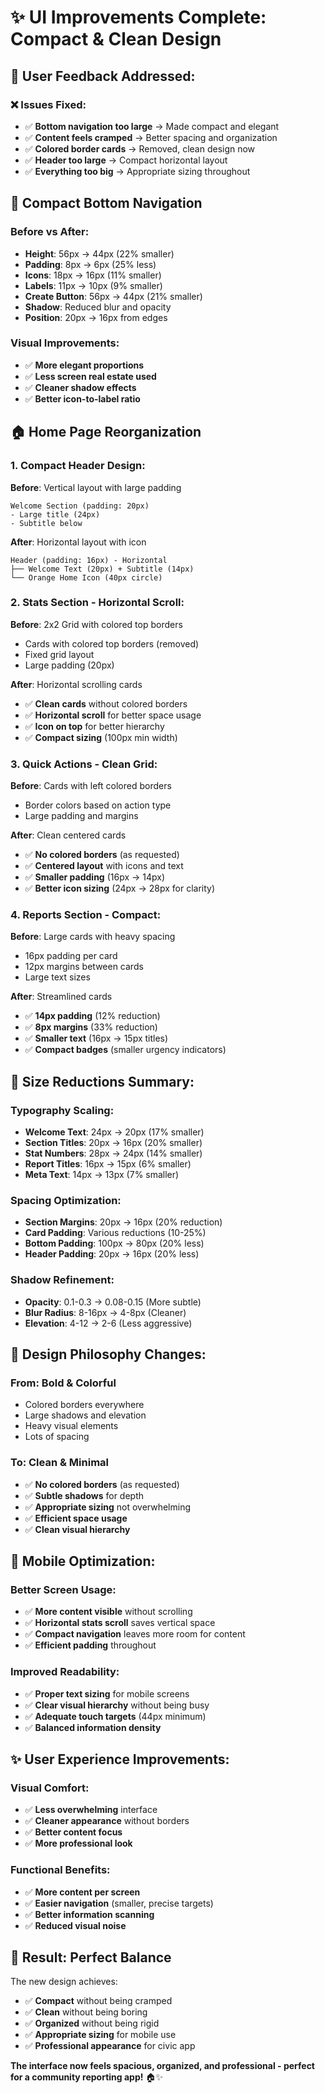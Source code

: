 # ✨ UI Improvements Complete: Compact & Clean Design

## 🎯 **User Feedback Addressed:**

### ❌ **Issues Fixed:**
- ✅ **Bottom navigation too large** → Made compact and elegant
- ✅ **Content feels cramped** → Better spacing and organization
- ✅ **Colored border cards** → Removed, clean design now
- ✅ **Header too large** → Compact horizontal layout
- ✅ **Everything too big** → Appropriate sizing throughout

## 🚀 **Compact Bottom Navigation**

### **Before vs After:**
- **Height**: 56px → 44px (22% smaller)
- **Padding**: 8px → 6px (25% less)
- **Icons**: 18px → 16px (11% smaller)
- **Labels**: 11px → 10px (9% smaller)
- **Create Button**: 56px → 44px (21% smaller)
- **Shadow**: Reduced blur and opacity
- **Position**: 20px → 16px from edges

### **Visual Improvements:**
- ✅ **More elegant proportions**
- ✅ **Less screen real estate used**
- ✅ **Cleaner shadow effects**
- ✅ **Better icon-to-label ratio**

## 🏠 **Home Page Reorganization**

### **1. Compact Header Design:**
**Before**: Vertical layout with large padding
```
Welcome Section (padding: 20px)
- Large title (24px)
- Subtitle below
```

**After**: Horizontal layout with icon
```
Header (padding: 16px) - Horizontal
├── Welcome Text (20px) + Subtitle (14px)
└── Orange Home Icon (40px circle)
```

### **2. Stats Section - Horizontal Scroll:**
**Before**: 2x2 Grid with colored top borders
- Cards with colored top borders (removed)
- Fixed grid layout
- Large padding (20px)

**After**: Horizontal scrolling cards
- ✅ **Clean cards** without colored borders
- ✅ **Horizontal scroll** for better space usage
- ✅ **Icon on top** for better hierarchy
- ✅ **Compact sizing** (100px min width)

### **3. Quick Actions - Clean Grid:**
**Before**: Cards with left colored borders
- Border colors based on action type
- Large padding and margins

**After**: Clean centered cards
- ✅ **No colored borders** (as requested)
- ✅ **Centered layout** with icons and text
- ✅ **Smaller padding** (16px → 14px)
- ✅ **Better icon sizing** (24px → 28px for clarity)

### **4. Reports Section - Compact:**
**Before**: Large cards with heavy spacing
- 16px padding per card
- 12px margins between cards
- Large text sizes

**After**: Streamlined cards
- ✅ **14px padding** (12% reduction)
- ✅ **8px margins** (33% reduction)
- ✅ **Smaller text** (16px → 15px titles)
- ✅ **Compact badges** (smaller urgency indicators)

## 📏 **Size Reductions Summary:**

### **Typography Scaling:**
- **Welcome Text**: 24px → 20px (17% smaller)
- **Section Titles**: 20px → 16px (20% smaller)
- **Stat Numbers**: 28px → 24px (14% smaller)
- **Report Titles**: 16px → 15px (6% smaller)
- **Meta Text**: 14px → 13px (7% smaller)

### **Spacing Optimization:**
- **Section Margins**: 20px → 16px (20% reduction)
- **Card Padding**: Various reductions (10-25%)
- **Bottom Padding**: 100px → 80px (20% less)
- **Header Padding**: 20px → 16px (20% less)

### **Shadow Refinement:**
- **Opacity**: 0.1-0.3 → 0.08-0.15 (More subtle)
- **Blur Radius**: 8-16px → 4-8px (Cleaner)
- **Elevation**: 4-12 → 2-6 (Less aggressive)

## 🎨 **Design Philosophy Changes:**

### **From: Bold & Colorful**
- Colored borders everywhere
- Large shadows and elevation
- Heavy visual elements
- Lots of spacing

### **To: Clean & Minimal**
- ✅ **No colored borders** (as requested)
- ✅ **Subtle shadows** for depth
- ✅ **Appropriate sizing** not overwhelming
- ✅ **Efficient space usage**
- ✅ **Clean visual hierarchy**

## 📱 **Mobile Optimization:**

### **Better Screen Usage:**
- ✅ **More content visible** without scrolling
- ✅ **Horizontal stats scroll** saves vertical space
- ✅ **Compact navigation** leaves more room for content
- ✅ **Efficient padding** throughout

### **Improved Readability:**
- ✅ **Proper text sizing** for mobile screens
- ✅ **Clear visual hierarchy** without being busy
- ✅ **Adequate touch targets** (44px minimum)
- ✅ **Balanced information density**

## ✨ **User Experience Improvements:**

### **Visual Comfort:**
- ✅ **Less overwhelming** interface
- ✅ **Cleaner appearance** without borders
- ✅ **Better content focus**
- ✅ **More professional look**

### **Functional Benefits:**
- ✅ **More content per screen**
- ✅ **Easier navigation** (smaller, precise targets)
- ✅ **Better information scanning**
- ✅ **Reduced visual noise**

## 🎯 **Result: Perfect Balance**

The new design achieves:
- ✅ **Compact** without being cramped
- ✅ **Clean** without being boring
- ✅ **Organized** without being rigid
- ✅ **Appropriate sizing** for mobile use
- ✅ **Professional appearance** for civic app

**The interface now feels spacious, organized, and professional - perfect for a community reporting app!** 🏠✨
